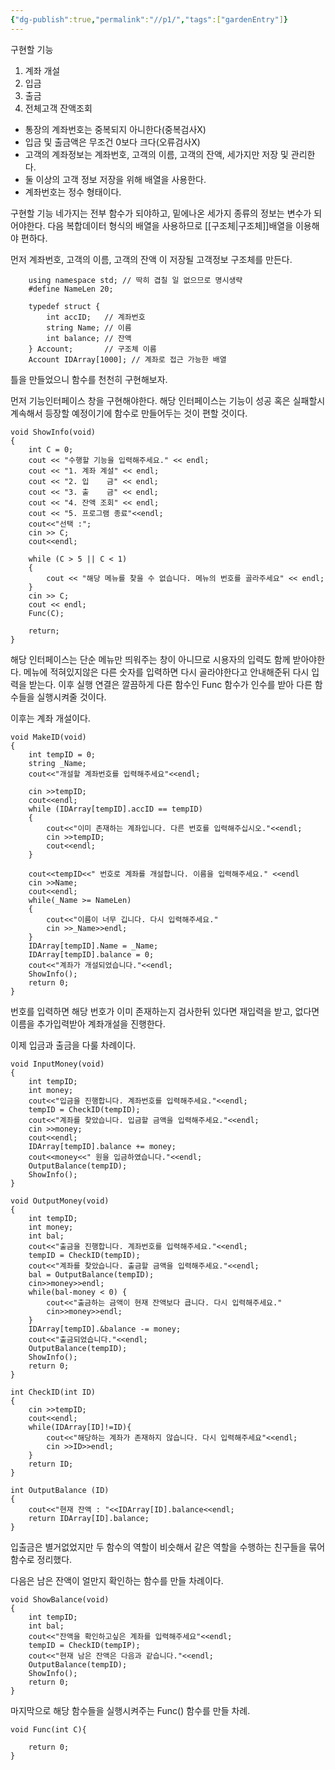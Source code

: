 ```yaml
---
{"dg-publish":true,"permalink":"//p1/","tags":["gardenEntry"]}
---
```


구현할 기능

1. 계좌 개설
2. 입금
3. 출금
4. 전체고객 잔액조회

- 통장의 계좌번호는 중복되지 아니한다(중복검사X)
- 입금 및 출금액은 무조건 0보다 크다(오류검사X)
- 고객의 계좌정보는 계좌번호, 고객의 이름, 고객의 잔액, 세가지만 저장 및 관리한다.
- 둘 이상의 고객 정보 저장을 위해 배열을 사용한다.
- 계좌번호는 정수 형태이다.

구현할 기능 네가지는 전부 함수가 되야하고, 밑에나온 세가지 종류의 정보는 변수가 되어야한다.
다음 복합데이터 형식의 배열을 사용하므로 [[구조체\|구조체]]배열을 이용해야 편하다.

먼저 계좌번호, 고객의 이름, 고객의 잔액 이 저장될 고객정보 구조체를 만든다.
```
	using namespace std; // 딱히 겹칠 일 없으므로 명시생략
	#define NameLen 20;
	
	typedef struct {
		int accID;   // 계좌번호
		string Name; // 이름
		int balance; // 잔액
	} Account;       // 구조체 이름
	Account IDArray[1000]; // 계좌로 접근 가능한 배열
```

틀을 만들었으니 함수를 천천히 구현해보자.

먼저 기능인터페이스 창을 구현해야한다.
해당 인터페이스는 기능이 성공 혹은 실패할시 계속해서 등장할 예정이기에 함수로 만들어두는 것이 편할 것이다.

```
void ShowInfo(void)
{
	int C = 0;
	cout << "수행할 기능을 입력해주세요." << endl;
	cout << "1. 계좌 계설" << endl;
	cout << "2. 입    금" << endl;
	cout << "3. 출    금" << endl;
	cout << "4. 잔액 조회" << endl;
	cout << "5. 프로그램 종료"<<endl;
	cout<<"선택 :";
	cin >> C;
	cout<<endl;

	while (C > 5 || C < 1)
	{
		cout << "해당 메뉴를 찾을 수 없습니다. 메뉴의 번호를 골라주세요" << endl;
	}
	cin >> C;
	cout << endl;
	Func(C);

	return;
}
```

해당 인터페이스는 단순 메뉴만 띄워주는 창이 아니므로 시용자의 입력도 함께 받아야한다.
메뉴에 적혀있지않은 다른 숫자를 입력하면 다시 골라야한다고 안내해준뒤 다시 입력을 받는다.
이후 실행 연결은 깔끔하게 다른 함수인 Func 함수가 인수를 받아 다른 함수들을 실행시켜줄 것이다.

이후는 계좌 개설이다.

```
void MakeID(void)
{
	int tempID = 0;
	string _Name;
	cout<<"개설할 계좌번호를 입력해주세요"<<endl;
	
	cin >>tempID;
	cout<<endl;
	while (IDArray[tempID].accID == tempID)
	{
		cout<<"이미 존재하는 계좌입니다. 다른 번호를 입력해주십시오."<<endl;
		cin >>tempID;
		cout<<endl;
	}
	
	cout<<tempID<<" 번호로 계좌를 개설합니다. 이름을 입력해주세요." <<endl
	cin >>Name;
	cout<<endl;
	while(_Name >= NameLen)
	{
		cout<<"이름이 너무 깁니다. 다시 입력해주세요."
		cin >>_Name>>endl;
	}
	IDArray[tempID].Name = _Name;
	IDArray[tempID].balance = 0;
	cout<<"계좌가 개설되었습니다."<<endl;
	ShowInfo();
	return 0;
}
```

번호를 입력하면 해당 번호가 이미 존재하는지 검사한뒤 있다면 재입력을 받고, 없다면 이름을 추가입력받아 계좌개설을 진행한다.

이제 입금과 출금을 다룰 차례이다.

```
void InputMoney(void)
{
	int tempID;
	int money;
	cout<<"입금을 진행합니다. 계좌번호를 입력해주세요."<<endl;
	tempID = CheckID(tempID);
	cout<<"계좌를 찾았습니다. 입금할 금액을 입력해주세요."<<endl;
	cin >>money;
	cout<<endl;
	IDArray[tempID].balance += money;
	cout<<money<<" 원을 입금하였습니다."<<endl;
	OutputBalance(tempID);
	ShowInfo();
}
```

```
void OutputMoney(void)
{
	int tempID;
	int money;
	int bal;
	cout<<"출금을 진행합니다. 계좌번호를 입력해주세요."<<endl;
	tempID = CheckID(tempID);
	cout<<"계좌를 찾았습니다. 출금할 금액을 입력해주세요."<<endl;
	bal = OutputBalance(tempID);
	cin>>money>>endl;
	while(bal-money < 0) {
		cout<<"출금하는 금액이 현재 잔액보다 큽니다. 다시 입력해주세요."
		cin>>money>>endl;
	}
	IDArray[tempID].&balance -= money;
	cout<<"출금되었습니다."<<endl;
	OutputBalance(tempID);
	ShowInfo();
	return 0;
}
```

```
int CheckID(int ID)
{
	cin >>tempID;
	cout<<endl;
	while(IDArray[ID]!=ID){
		cout<<"해당하는 계좌가 존재하지 않습니다. 다시 입력해주세요"<<endl;
		cin >>ID>>endl;
	}
	return ID;
}
```

```
int OutputBalance (ID)
{
	cout<<"현재 잔액 : "<<IDArray[ID].balance<<endl;
	return IDArray[ID].balance;
}
```

입출금은 별거없었지만 두 함수의 역할이 비슷해서 같은 역할을 수행하는 친구들을 묶어 함수로 정리했다.

다음은 남은 잔액이 얼만지 확인하는 함수를 만들 차례이다.

```
void ShowBalance(void)
{
	int tempID;
	int bal;
	cout<<"잔액을 확인하고싶은 계좌를 입력해주세요"<<endl;
	tempID = CheckID(tempIP);
	cout<<"현재 남은 잔액은 다음과 같습니다."<<endl;
	OutputBalance(tempID);
	ShowInfo();
	return 0;
}

```

마지막으로 해당 함수들을 실행시켜주는 Func() 함수를 만들 차례.

```
void Func(int C){
	
	return 0;
}
```
